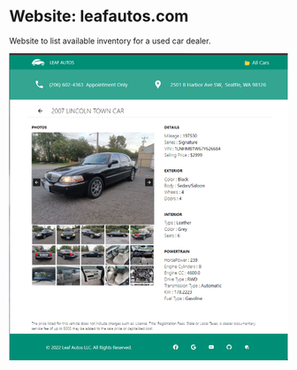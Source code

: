 # Website: leafautos.com

Website to list available inventory for a used car dealer.

![Website](/projects/leafautos.com/leafautos_1.png)
